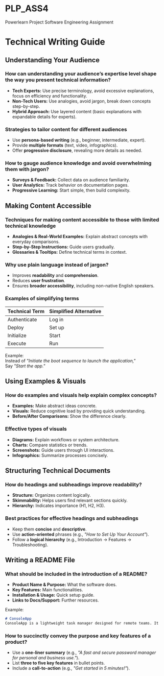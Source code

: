 # PLP_ASS4
Powerlearn Project Software Engineering Assignment
# Technical Writing Guide

## Understanding Your Audience

### How can understanding your audience’s expertise level shape the way you present technical information?
- **Tech Experts:** Use precise terminology, avoid excessive explanations, focus on efficiency and functionality.
- **Non-Tech Users:** Use analogies, avoid jargon, break down concepts step-by-step.
- **Hybrid Approach:** Use layered content (basic explanations with expandable details for experts).

### Strategies to tailor content for different audiences
- Use **persona-based writing** (e.g., beginner, intermediate, expert).
- Provide **multiple formats** (text, video, infographics).
- Offer **progressive disclosure**, revealing more details as needed.

### How to gauge audience knowledge and avoid overwhelming them with jargon?
- **Surveys & Feedback:** Collect data on audience familiarity.
- **User Analytics:** Track behavior on documentation pages.
- **Progressive Learning:** Start simple, then build complexity.

## Making Content Accessible

### Techniques for making content accessible to those with limited technical knowledge
- **Analogies & Real-World Examples:** Explain abstract concepts with everyday comparisons.
- **Step-by-Step Instructions:** Guide users gradually.
- **Glossaries & Tooltips:** Define technical terms in context.

### Why use plain language instead of jargon?
- Improves **readability** and **comprehension**.
- Reduces **user frustration**.
- Ensures **broader accessibility**, including non-native English speakers.

### Examples of simplifying terms

| Technical Term | Simplified Alternative |
|---------------|------------------------|
| Authenticate  | Log in                 |
| Deploy       | Set up                 |
| Initialize   | Start                  |
| Execute      | Run                    |

Example:  
Instead of *"Initiate the boot sequence to launch the application,"*  
Say *"Start the app."*

## Using Examples & Visuals

### How do examples and visuals help explain complex concepts?
- **Examples:** Make abstract ideas concrete.
- **Visuals:** Reduce cognitive load by providing quick understanding.
- **Before/After Comparisons:** Show the difference clearly.

### Effective types of visuals
- **Diagrams:** Explain workflows or system architecture.
- **Charts:** Compare statistics or trends.
- **Screenshots:** Guide users through UI interactions.
- **Infographics:** Summarize processes concisely.

## Structuring Technical Documents

### How do headings and subheadings improve readability?
- **Structure:** Organizes content logically.
- **Skimmability:** Helps users find relevant sections quickly.
- **Hierarchy:** Indicates importance (H1, H2, H3).

### Best practices for effective headings and subheadings
- Keep them **concise** and **descriptive**.
- Use **action-oriented** phrases (e.g., *"How to Set Up Your Account"*).
- Follow a **logical hierarchy** (e.g., Introduction → Features → Troubleshooting).

## Writing a README File

### What should be included in the introduction of a README?
- **Product Name & Purpose:** What the software does.
- **Key Features:** Main functionalities.
- **Installation & Usage:** Quick setup guide.
- **Links to Docs/Support:** Further resources.

Example:
```md
# ConsoleApp
ConsoleApp is a lightweight task manager designed for remote teams. It helps organize projects, track progress, and streamline communication.
```

### How to succinctly convey the purpose and key features of a product?
- Use a **one-liner summary** (e.g., *"A fast and secure password manager for personal and business use."*).
- List **three to five key features** in bullet points.
- Include a **call-to-action** (e.g., *"Get started in 5 minutes!"*).
